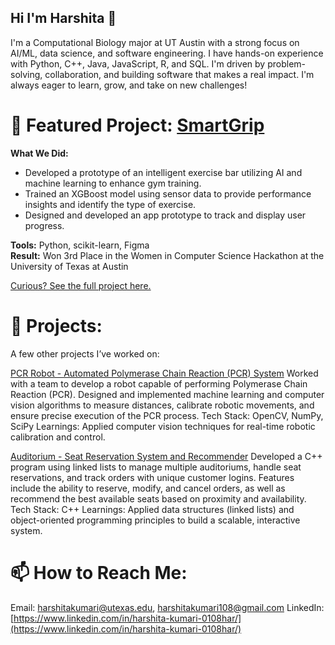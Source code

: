 ## Hi I'm Harshita 👋

I'm a Computational Biology major at UT Austin with a strong focus on AI/ML, data science, and software engineering. I have hands-on experience with Python, C++, Java, JavaScript, R, and SQL. I'm driven by problem-solving, collaboration, and building software that makes a real impact.
I'm always eager to learn, grow, and take on new challenges!

# 🎯 Featured Project: [SmartGrip](https://github.com/hk10877/SmartGrip)

**What We Did:**  
- Developed a prototype of an intelligent exercise bar utilizing AI and machine learning to enhance gym training.  
- Trained an XGBoost model using sensor data to provide performance insights and identify the type of exercise.  
- Designed and developed an app prototype to track and display user progress.

**Tools:** Python, scikit-learn, Figma  
**Result:** Won 3rd Place in the Women in Computer Science Hackathon at the University of Texas at Austin

[Curious? See the full project here.](https://github.com/hk10877/SmartGrip)

# 🚀 Projects:
A few other projects I’ve worked on:

[PCR Robot - Automated Polymerase Chain Reaction (PCR) System](https://github.com/ECLAIR-Robotics/PCR_Automation)
Worked with a team to develop a robot capable of performing Polymerase Chain Reaction (PCR). Designed and implemented machine learning and computer vision algorithms to measure distances, calibrate robotic movements, and ensure precise execution of the PCR process.
Tech Stack: OpenCV, NumPy, SciPy
Learnings: Applied computer vision techniques for real-time robotic calibration and control.

[Auditorium - Seat Reservation System and Recommender](https://github.com/hk10877/AuditoriumCplusplus)
Developed a C++ program using linked lists to manage multiple auditoriums, handle seat reservations, and track orders with unique customer logins. Features include the ability to reserve, modify, and cancel orders, as well as recommend the best available seats based on proximity and availability.
Tech Stack: C++
Learnings: Applied data structures (linked lists) and object-oriented programming principles to build a scalable, interactive system.

# 📫 How to Reach Me:
Email: harshitakumari@utexas.edu, harshitakumari108@gmail.com
LinkedIn: [https://www.linkedin.com/in/harshita-kumari-0108har/](https://www.linkedin.com/in/harshita-kumari-0108har/)

<!--
**hk10877/hk10877** is a ✨ _special_ ✨ repository because its `README.md` (this file) appears on your GitHub profile.

Here are some ideas to get you started:

- 🔭 I’m currently working on ...
- 🌱 I’m currently learning ...
- 👯 I’m looking to collaborate on ...
- 🤔 I’m looking for help with ...
- 💬 Ask me about ...
- 📫 How to reach me: ...
- 😄 Pronouns: ...
- ⚡ Fun fact: ...
-->
